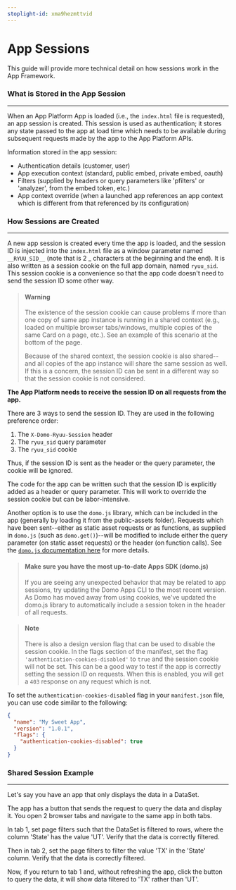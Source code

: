 ```yaml
---
stoplight-id: xma9hezmttvid
---
```


# App Sessions

This guide will provide more technical detail on how sessions work in the App Framework.

### What is Stored in the App Session
---

When an App Platform App is loaded (i.e., the `index.html` file is requested), an app session is created. This session is used as authentication; it stores any state passed to the app at load time which needs to be available during subsequent requests made by the app to the App Platform APIs.

Information stored in the app session:
- Authentication details (customer, user)
- App execution context (standard, public embed, private embed, oauth)
- Filters (supplied by headers or query parameters like 'pfilters' or 'analyzer', from the embed token, etc.)
- App context override (when a launched app references an app context which is different from that referenced by its configuration) 

### How Sessions are Created
---

A new app session is created every time the app is loaded, and the session ID is injected into the `index.html` file as a window parameter named `__RYUU_SID__` (note that is 2 _ characters at the beginning and the end). It is also written as a session cookie on the full app domain, named `ryuu_sid`. This session cookie is a convenience so that the app code doesn't need to send the session ID some other way.

<!-- theme: warning -->
> #### Warning
>
> The existence of the session cookie can cause problems if more than one copy of same app instance is running in a shared context (e.g., loaded on multiple browser tabs/windows, multiple copies of the same Card on a page, etc.). See an example of this scenario at the bottom of the page.
>
> Because of the shared context, the session cookie is also shared--and all copies of the app instance will share the same session as well. If this is a concern, the session ID can be sent in a different way so that the session cookie is not considered.



**The App Platform needs to receive the session ID on all requests from the app.**

There are 3 ways to send the session ID. They are used in the following preference order:

1. The `X-Domo-Ryuu-Session` header
2. The `ryuu_sid` query parameter
3. The `ryuu_sid` cookie

Thus, if the session ID is sent as the header or the query parameter, the cookie will be ignored.

The code for the app can be written such that the session ID is explicitly added as a header or query parameter. This will work to override the session cookie but can be labor-intensive. 

Another option is to use the `domo.js` library, which can be included in the app (generally by loading it from the public-assets folder). Requests which have been sent--either as static asset requests or as functions, as supplied in `domo.js` (such as `domo.get()`)--will be modified to include either the query parameter (on static asset requests) or the header (on function calls). See the [`domo.js` documentation here](../Tools/domo.js.md) for more details.

<!-- theme: info -->
> #### Make sure you have the most up-to-date Apps SDK (domo.js)
> If you are seeing any unexpected behavior that may be related to app sessions, try updating the Domo Apps CLI to the most recent version. As Domo has moved away from using cookies, we've updated the domo.js library to automatically include a session token in the header of all requests.


<!-- theme: info -->

> #### Note
>
> There is also a design version flag that can be used to disable the session cookie. In the flags section of the manifest, set the flag `'authentication-cookies-disabled'` to `true` and the session cookie will not be set. This can be a good way to test if the app is correctly setting the session ID on requests. When this is enabled, you will get a `403` response on any request which is not.

To set the `authentication-cookies-disabled` flag in your `manifest.json` file, you can use code similar to the following:

```json
{
  "name": "My Sweet App",
  "version": "1.0.1",
  "flags": {
    "authentication-cookies-disabled": true
  }
}
```

### Shared Session Example
---

Let's say you have an app that only displays the data in a DataSet. 

The app has a button that sends the request to query the data and display it. You open 2 browser tabs and navigate to the same app in both tabs. 

In tab 1, set page filters such that the DataSet is filtered to rows, where the column 'State' has the value 'UT'. Verify that the data is correctly filtered. 

Then in tab 2, set the page filters to filter the value 'TX' in the 'State' column. Verify that the data is correctly filtered. 

Now, if you return to tab 1 and, without refreshing the app, click the button to query the data, it will show data filtered to 'TX' rather than 'UT'.